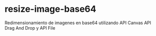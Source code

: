 # resize-image-base64
Redimensionamiento de imagenes en base64 utilizando API Canvas API Drag And Drop y API File

